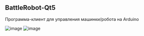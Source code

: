 
## BattleRobot-Qt5

Программа-клиент для управления машинки/робота на Arduino

![image](https://user-images.githubusercontent.com/10671637/213950697-a83d5f06-458c-4a21-acf8-34e4c7b13b27.png)
![image](https://user-images.githubusercontent.com/10671637/213950794-fdaec09a-72c7-4298-91f3-f25530e7a0af.png)

